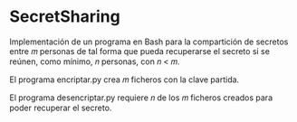 # SecretSharing

Implementación de un programa en Bash para la compartición de secretos entre 𝑚 personas de tal forma que pueda
recuperarse el secreto si se reúnen, como mínimo, 𝑛 personas, con 𝑛 < 𝑚.

El programa encriptar.py crea 𝑚 ficheros con la clave partida.

El programa desencriptar.py requiere 𝑛 de los 𝑚 ficheros creados para poder recuperar el secreto.
